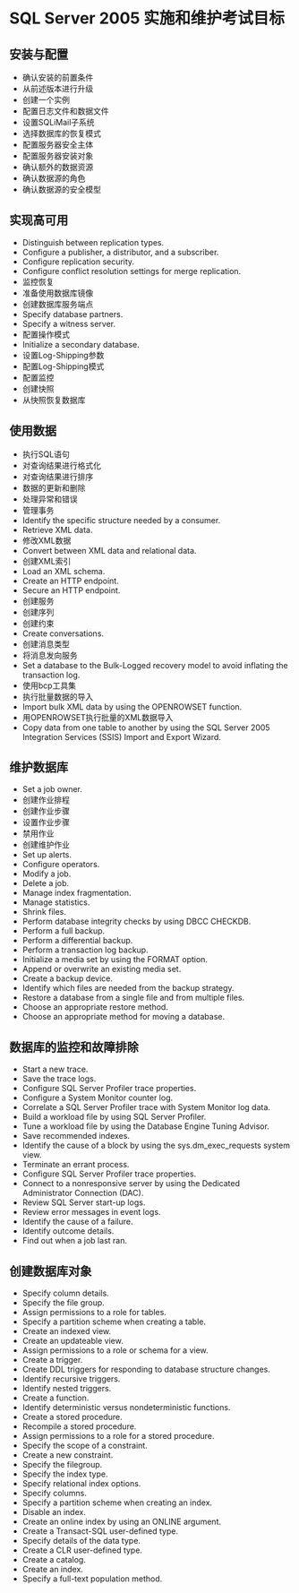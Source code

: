 SQL Server 2005 实施和维护考试目标
===============================

## 安装与配置
* 确认安装的前置条件
* 从前述版本进行升级
* 创建一个实例
* 配置日志文件和数据文件
* 设置SQLiMail子系统
* 选择数据库的恢复模式
* 配置服务器安全主体
* 配置服务器安装对象
* 确认额外的数据资源
* 确认数据源的角色
* 确认数据源的安全模型

## 实现高可用
* Distinguish between replication types.
* Configure a publisher, a distributor, and a subscriber.
* Configure replication security.
* Configure conflict resolution settings for merge replication.
* 监控恢复
* 准备使用数据库镜像
* 创建数据库服务端点
* Specify database partners.
* Specify a witness server.
* 配置操作模式
* Initialize a secondary database.
* 设置Log-Shipping参数
* 配置Log-Shipping模式
* 配置监控
* 创建快照
* 从快照恢复数据库

## 使用数据
* 执行SQL语句
* 对查询结果进行格式化
* 对查询结果进行排序
* 数据的更新和删除
* 处理异常和错误
* 管理事务
* Identify the specific structure needed by a consumer.
* Retrieve XML data.
* 修改XML数据
* Convert between XML data and relational data.
* 创建XML索引
* Load an XML schema.
* Create an HTTP endpoint.
* Secure an HTTP endpoint.
* 创建服务
* 创建序列
* 创建约束
* Create conversations.
* 创建消息类型
* 将消息发向服务
* Set a database to the Bulk-Logged recovery model to avoid inflating the transaction log.
* 使用bcp工具集
* 执行批量数据的导入
* Import bulk XML data by using the OPENROWSET function.
* 用OPENROWSET执行批量的XML数据导入
* Copy data from one table to another by using the SQL Server 2005 Integration Services (SSIS) Import and Export Wizard.

## 维护数据库
* Set a job owner.
* 创建作业排程
* 创建作业步骤
* 设置作业步骤
* 禁用作业
* 创建维护作业
* Set up alerts.
* Configure operators.
* Modify a job.
* Delete a job.
* Manage index fragmentation.
* Manage statistics.
* Shrink files.
* Perform database integrity checks by using DBCC CHECKDB.
* Perform a full backup.
* Perform a differential backup.
* Perform a transaction log backup.
* Initialize a media set by using the FORMAT option.
* Append or overwrite an existing media set.
* Create a backup device.
* Identify which files are needed from the backup strategy.
* Restore a database from a single file and from multiple files.
* Choose an appropriate restore method.
* Choose an appropriate method for moving a database.

## 数据库的监控和故障排除
* Start a new trace.
* Save the trace logs.
* Configure SQL Server Profiler trace properties.
* Configure a System Monitor counter log.
* Correlate a SQL Server Profiler trace with System Monitor log data.
* Build a workload file by using SQL Server Profiler.
* Tune a workload file by using the Database Engine Tuning Advisor.
* Save recommended indexes.
* Identify the cause of a block by using the sys.dm_exec_requests system view.
* Terminate an errant process.
* Configure SQL Server Profiler trace properties.
* Connect to a nonresponsive server by using the Dedicated Administrator Connection (DAC).
* Review SQL Server start-up logs.
* Review error messages in event logs.
* Identify the cause of a failure.
* Identify outcome details.
* Find out when a job last ran.

## 创建数据库对象
* Specify column details.
* Specify the file group.
* Assign permissions to a role for tables.
* Specify a partition scheme when creating a table.
* Create an indexed view.
* Create an updateable view.
* Assign permissions to a role or schema for a view.
* Create a trigger.
* Create DDL triggers for responding to database structure changes.
* Identify recursive triggers.
* Identify nested triggers.
* Create a function.
* Identify deterministic versus nondeterministic functions.
* Create a stored procedure.
* Recompile a stored procedure.
* Assign permissions to a role for a stored procedure.
* Specify the scope of a constraint.
* Create a new constraint.
* Specify the filegroup.
* Specify the index type.
* Specify relational index options.
* Specify columns.
* Specify a partition scheme when creating an index.
* Disable an index.
* Create an online index by using an ONLINE argument.
* Create a Transact-SQL user-defined type.
* Specify details of the data type.
* Create a CLR user-defined type.
* Create a catalog.
* Create an index.
* Specify a full-text population method.